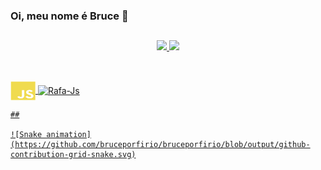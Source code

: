 ### Oi, meu nome é Bruce 👋

##

<div align="center">
  <a href="https://github.com/bruceporfirio">
  <img height="180em" src="https://github-readme-stats.vercel.app/api?username=bruceporfirio&show_icons=true&theme=dark&include_all_commits=true&count_private=true"/>
  <img height="180em" src="https://github-readme-stats.vercel.app/api/top-langs/?username=bruceporfirio&layout=compact&langs_count=7&theme=dark"/>
</div>

  ##
  

  <div style="display: inline_block"><br>
  <img align="center" alt="Rafa-Js" height="30" width="40" src="https://raw.githubusercontent.com/devicons/devicon/master/icons/javascript/javascript-plain.svg">
<img align="center" alt="Rafa-Js" height="30" width="40" src="https://cdn.jsdelivr.net/gh/devicons/devicon/icons/nodejs/nodejs-plain-wordmark.svg">
  
    ##
    
    ![Snake animation](https://github.com/bruceporfirio/bruceporfirio/blob/output/github-contribution-grid-snake.svg)
    
</div>
  
  
